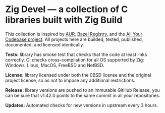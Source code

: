 # Zig Devel — a collection of C libraries built with Zig Build

This collection is inspired by
[AUR](https://aur.archlinux.org/),
[Bazel Registry](https://registry.bazel.build/), and the
[All Your Codebase project](https://github.com/allyourcodebase).
All projects here are builded, tested, published, documented, and licensed identically.

**Tests:** library has smoke test that checks that the code at least links correctly.
CI checks cross-compilation for all OS supported by Zig:
Windows, Linux, MacOS, FreeBSD and NetBSD.

**License:** library licensed under both the 0BSD license and the original project
license, so as not to impose any additional restrictions.

**Release:** library versions are pushed to an immutable GitHub Release,
you can be sure that v1.42.0 points to the same commit in all your repositories.

**Updates:** Automated checks for new versions in upstream every 3 hours.
